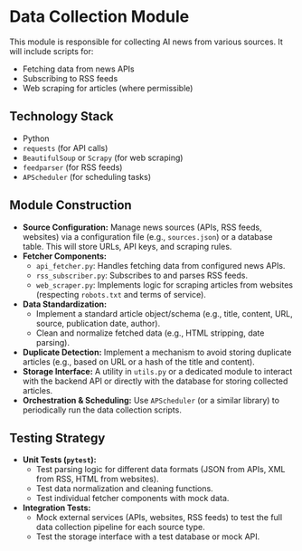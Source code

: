 # Data Collection Module

This module is responsible for collecting AI news from various sources.
It will include scripts for:
- Fetching data from news APIs
- Subscribing to RSS feeds
- Web scraping for articles (where permissible)

## Technology Stack

- Python
- `requests` (for API calls)
- `BeautifulSoup` or `Scrapy` (for web scraping)
- `feedparser` (for RSS feeds)
- `APScheduler` (for scheduling tasks)

## Module Construction

- **Source Configuration:** Manage news sources (APIs, RSS feeds, websites) via a configuration file (e.g., `sources.json`) or a database table. This will store URLs, API keys, and scraping rules.
- **Fetcher Components:**
    - `api_fetcher.py`: Handles fetching data from configured news APIs.
    - `rss_subscriber.py`: Subscribes to and parses RSS feeds.
    - `web_scraper.py`: Implements logic for scraping articles from websites (respecting `robots.txt` and terms of service).
- **Data Standardization:**
    - Implement a standard article object/schema (e.g., title, content, URL, source, publication date, author).
    - Clean and normalize fetched data (e.g., HTML stripping, date parsing).
- **Duplicate Detection:** Implement a mechanism to avoid storing duplicate articles (e.g., based on URL or a hash of the title and content).
- **Storage Interface:** A utility in `utils.py` or a dedicated module to interact with the backend API or directly with the database for storing collected articles.
- **Orchestration & Scheduling:** Use `APScheduler` (or a similar library) to periodically run the data collection scripts.

## Testing Strategy

- **Unit Tests (`pytest`):**
    - Test parsing logic for different data formats (JSON from APIs, XML from RSS, HTML from websites).
    - Test data normalization and cleaning functions.
    - Test individual fetcher components with mock data.
- **Integration Tests:**
    - Mock external services (APIs, websites, RSS feeds) to test the full data collection pipeline for each source type.
    - Test the storage interface with a test database or mock API.
